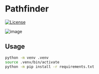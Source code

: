 # Pathfinder

[![License](https://img.shields.io/badge/license-MIT-blue.svg)](LICENSE)

![image](https://github.com/xorz57/Pathfinder/assets/84932056/77453218-dbb7-4fc3-bf56-3add404410c7)

## Usage

```bash
python -m venv .venv
source .venv/bin/activate
python -m pip install -r requirements.txt
```
